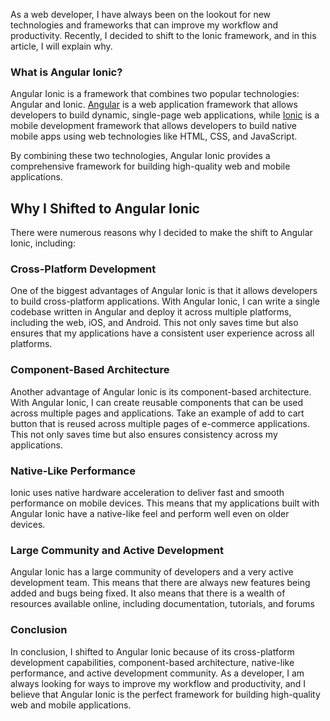 As a web developer, I have always been on the lookout for new technologies and frameworks that can improve my workflow and productivity. Recently, I decided to shift to the Ionic framework, and in this article, I will explain why.

### What is Angular Ionic?

Angular Ionic is a framework that combines two popular technologies: Angular and Ionic. [Angular](https://angular.io/) is a web application framework that allows developers to build dynamic, single-page web applications, while [Ionic](https://ionicframework.com/) is a mobile development framework that allows developers to build native mobile apps using web technologies like HTML, CSS, and JavaScript.

By combining these two technologies, Angular Ionic provides a comprehensive framework for building high-quality web and mobile applications.

## Why I Shifted to Angular Ionic

There were numerous reasons why I decided to make the shift to Angular Ionic, including:

### Cross-Platform Development

One of the biggest advantages of Angular Ionic is that it allows developers to build cross-platform applications. With Angular Ionic, I can write a single codebase written in Angular and deploy it across multiple platforms, including the web, iOS, and Android. This not only saves time but also ensures that my applications have a consistent user experience across all platforms.

### Component-Based Architecture

Another advantage of Angular Ionic is its component-based architecture. With Angular Ionic, I can create reusable components that can be used across multiple pages and applications. Take an example of add to cart button that is reused across multiple pages of e-commerce applications. This not only saves time but also ensures consistency across my applications.

### Native-Like Performance

Ionic uses native hardware acceleration to deliver fast and smooth performance on mobile devices. This means that my applications built with Angular Ionic have a native-like feel and perform well even on older devices.

### Large Community and Active Development

Angular Ionic has a large community of developers and a very active development team. This means that there are always new features being added and bugs being fixed. It also means that there is a wealth of resources available online, including documentation, tutorials, and forums

### Conclusion

In conclusion, I shifted to Angular Ionic because of its cross-platform development capabilities, component-based architecture, native-like performance, and active development community. As a developer, I am always looking for ways to improve my workflow and productivity, and I believe that Angular Ionic is the perfect framework for building high-quality web and mobile applications.
